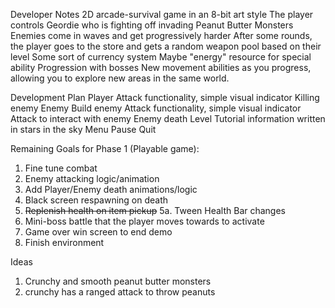 Developer Notes
  2D arcade-survival game in an 8-bit art style
  The player controls Geordie who is fighting off invading Peanut Butter Monsters
	Enemies come in waves and get progressively harder
	After some rounds, the player goes to the store and gets a random weapon pool based on their level
	Some sort of currency system
	Maybe "energy" resource for special ability
	Progression with bosses
	New movement abilities as you progress, allowing you to explore new areas in the same world.

Development Plan
  Player
	Attack functionality, simple visual indicator
	Killing enemy
  Enemy
	Build enemy
	Attack functionality, simple visual indicator
	Attack to interact with enemy
	Enemy death
Level
	Tutorial information written in stars in the sky
  Menu
	Pause
	Quit

Remaining Goals for Phase 1 (Playable game):
1. Fine tune combat
2. Enemy attacking logic/animation
3. Add Player/Enemy death animations/logic
4. Black screen respawning on death
5. ~~Replenish health on item pickup~~
	5a. Tween Health Bar changes
6. Mini-boss battle that the player moves towards to activate
7. Game over win screen to end demo
8. Finish environment

Ideas
1. Crunchy and smooth peanut butter monsters 
2. crunchy has a ranged attack to throw peanuts


